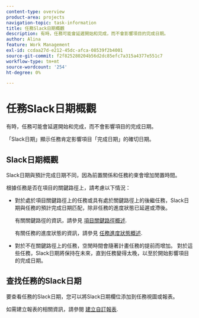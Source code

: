 ```yaml
---
content-type: overview
product-area: projects
navigation-topic: task-information
title: 任務Slack日期概觀
description: 有時，任務可能會延遲開始和完成，而不會影響項目的完成日期。
author: Alina
feature: Work Management
exl-id: ccdaa27d-e212-45dc-afca-08539f2b4001
source-git-commit: f2f825280204b56d2dc85efc7a315a4377e551c7
workflow-type: tm+mt
source-wordcount: '254'
ht-degree: 0%

---
```


# 任務Slack日期概觀

有時，任務可能會延遲開始和完成，而不會影響項目的完成日期。

「Slack日期」顯示任務肯定影響項目「完成日期」的確切日期。

## Slack日期概觀

Slack日期與預計完成日期不同，因為前置關係和任務約束會增加閒置時間。

根據任務是否在項目的關鍵路徑上，請考慮以下情況：

* 對於處於項目關鍵路徑上的任務或具有處於關鍵路徑上的後繼任務，Slack日期與任務的預計完成日期匹配，除非任務的進度狀態已延遲或滯後。

   有關關鍵路徑的資訊，請參見 [項目關鍵路徑概述](../../../manage-work/tasks/manage-tasks/critical-path.md).

   有關任務的進度狀態的資訊，請參見 [任務進度狀態概述](../../../manage-work/tasks/task-information/task-progress-status.md).

* 對於不在關鍵路徑上的任務，空閒時間會隨著計畫任務的提前而增加。 對於這些任務，Slack日期將保持在未來，直到任務變得太晚，以至於開始影響項目的完成日期。

## 查找任務的Slack日期

要查看任務的Slack日期，您可以將Slack日期欄位添加到任務視圖或報表。

如需建立報表的相關資訊，請參閱 [建立自訂報表](../../../reports-and-dashboards/reports/creating-and-managing-reports/create-custom-report.md).
